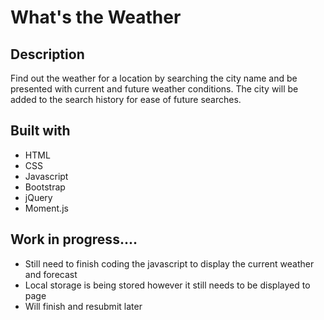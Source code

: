 # What's the Weather

## Description

Find out the weather for a location by searching the city name and be presented with current and future weather conditions. The city will be added to the search history for ease of future searches. 

## Built with
* HTML
* CSS
* Javascript
* Bootstrap
* jQuery
* Moment.js

## Work in progress....
* Still need to finish coding the javascript to display the current weather and forecast
* Local storage is being stored however it still needs to be displayed to page
* Will finish and resubmit later